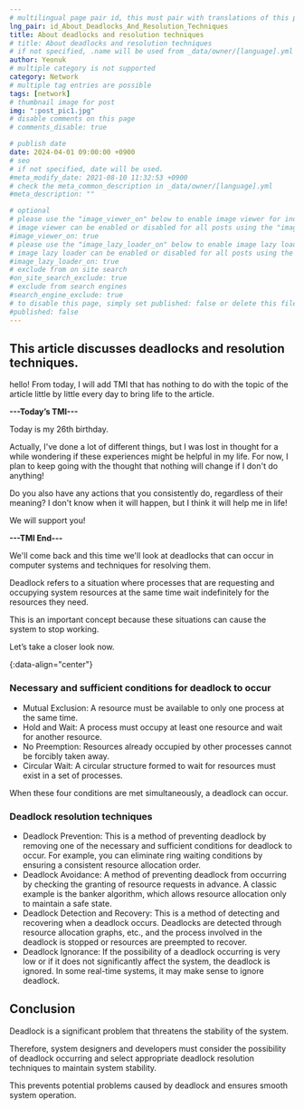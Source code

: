 ```yaml
---
# multilingual page pair id, this must pair with translations of this page. (This name must be unique)
lng_pair: id_About_Deadlocks_And_Resolution_Techniques
title: About deadlocks and resolution techniques
# title: About deadlocks and resolution techniques
# if not specified, .name will be used from _data/owner/[language].yml
author: Yeonuk
# multiple category is not supported
category: Network
# multiple tag entries are possible
tags: [network]
# thumbnail image for post
img: ":post_pic1.jpg"
# disable comments on this page
# comments_disable: true

# publish date
date: 2024-04-01 09:00:00 +0900
# seo
# if not specified, date will be used.
#meta_modify_date: 2021-08-10 11:32:53 +0900
# check the meta_common_description in _data/owner/[language].yml
#meta_description: ""

# optional
# please use the "image_viewer_on" below to enable image viewer for individual pages or posts (_posts/ or [language]/_posts folders).
# image viewer can be enabled or disabled for all posts using the "image_viewer_posts: true" setting in _data/conf/main.yml.
#image_viewer_on: true
# please use the "image_lazy_loader_on" below to enable image lazy loader for individual pages or posts (_posts/ or [language]/_posts folders).
# image lazy loader can be enabled or disabled for all posts using the "image_lazy_loader_posts: true" setting in _data/conf/main.yml.
#image_lazy_loader_on: true
# exclude from on site search
#on_site_search_exclude: true
# exclude from search engines
#search_engine_exclude: true
# to disable this page, simply set published: false or delete this file
#published: false
---
```


<!-- outline-start -->

## This article discusses deadlocks and resolution techniques.

hello! From today, I will add TMI that has nothing to do with the topic of the article little by little every day to bring life to the article.

**---Today’s TMI---**

Today is my 26th birthday.

Actually, I've done a lot of different things, but I was lost in thought for a while wondering if these experiences might be helpful in my life. For now, I plan to keep going with the thought that nothing will change if I don't do anything!

Do you also have any actions that you consistently do, regardless of their meaning? I don't know when it will happen, but I think it will help me in life!

We will support you!

**---TMI End---**

We'll come back and this time we'll look at deadlocks that can occur in computer systems and techniques for resolving them.

Deadlock refers to a situation where processes that are requesting and occupying system resources at the same time wait indefinitely for the resources they need.

This is an important concept because these situations can cause the system to stop working.

Let’s take a closer look now.

{:data-align="center"}

<!-- outline-end -->

### Necessary and sufficient conditions for deadlock to occur

- Mutual Exclusion: A resource must be available to only one process at the same time.
- Hold and Wait: A process must occupy at least one resource and wait for another resource.
- No Preemption: Resources already occupied by other processes cannot be forcibly taken away.
- Circular Wait: A circular structure formed to wait for resources must exist in a set of processes.

When these four conditions are met simultaneously, a deadlock can occur.

### Deadlock resolution techniques

- Deadlock Prevention: This is a method of preventing deadlock by removing one of the necessary and sufficient conditions for deadlock to occur. For example, you can eliminate ring waiting conditions by ensuring a consistent resource allocation order.
- Deadlock Avoidance: A method of preventing deadlock from occurring by checking the granting of resource requests in advance. A classic example is the banker algorithm, which allows resource allocation only to maintain a safe state.
- Deadlock Detection and Recovery: This is a method of detecting and recovering when a deadlock occurs. Deadlocks are detected through resource allocation graphs, etc., and the process involved in the deadlock is stopped or resources are preempted to recover.
- Deadlock Ignorance: If the possibility of a deadlock occurring is very low or if it does not significantly affect the system, the deadlock is ignored. In some real-time systems, it may make sense to ignore deadlock.

## Conclusion

Deadlock is a significant problem that threatens the stability of the system.

Therefore, system designers and developers must consider the possibility of deadlock occurring and select appropriate deadlock resolution techniques to maintain system stability.

This prevents potential problems caused by deadlock and ensures smooth system operation.
